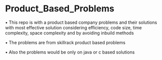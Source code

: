 # Product_Based_Problems

  • This repo is with a product based company problems and their solutions with most effective solution considering efficiency, code size, time complexity, space complexity and by avoiding inbuild methods

  • The problems are from skillrack product based problems

  • Also the problems would be only on java or c based solutions
